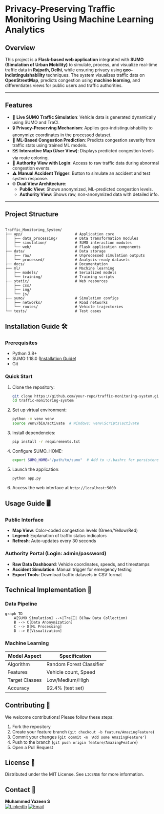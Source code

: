 # Privacy-Preserving Traffic Monitoring Using Machine Learning Analytics

## Overview

This project is a **Flask-based web application** integrated with **SUMO (Simulation of Urban Mobility)** to simulate, process, and visualize real-time traffic data in **Rajpath, Delhi**, while ensuring privacy using **geo-indistinguishability** techniques. The system visualizes traffic data on **OpenStreetMap**, predicts congestion using **machine learning**, and differentiates views for public users and traffic authorities.

---

## Features

- 🔁 **Live SUMO Traffic Simulation**: Vehicle data is generated dynamically using SUMO and TraCI.
- 🔒 **Privacy-Preserving Mechanism**: Applies geo-indistinguishability to anonymize coordinates in the processed dataset.
- 🤖 **ML-Based Congestion Prediction**: Predicts congestion severity from traffic stats using trained ML models.
- 🗺️ **Interactive Map (User View)**: Displays predicted congestion levels via route coloring.
- 👮 **Authority View with Login**: Access to raw traffic data during abnormal congestion events.
- ⚠️ **Manual Accident Trigger**: Button to simulate an accident and test system response.
- 🌐 **Dual View Architecture**:
  - **Public View**: Shows anonymized, ML-predicted congestion levels.
  - **Authority View**: Shows raw, non-anonymized data with detailed info.

---

## Project Structure

```

Traffic_Monitoring_System/
├── app/                        # Application core
│   ├── data_processing/        # Data transformation modules
│   ├── simulation/             # SUMO interaction modules
│   └── web/                    # Flask application components
├── data/                       # Data storage
│   ├── raw/                    # Unprocessed simulation outputs  
│   └── processed/              # Analysis-ready datasets
├── docs/                       # Documentation
├── ml/                         # Machine learning
│   ├── models/                 # Serialized models
│   └── training/               # Training scripts
├── static/                     # Web resources
│   ├── css/
│   ├── img/
│   └── js/
├── sumo/                       # Simulation configs
│   ├── networks/               # Road networks
│   └── routes/                 # Vehicle trajectories
└── tests/                      # Test cases
```

## Installation Guide 🛠️

### Prerequisites

- Python 3.8+
- SUMO 1.18.0 ([Installation Guide](https://sumo.dlr.de/docs/Installing.html))
- Git

### Quick Start

1. Clone the repository:
   ```bash
   git clone https://github.com/your-repo/traffic-monitoring-system.git
   cd traffic-monitoring-system
   ```

2. Set up virtual environment:
   ```bash
   python -m venv venv
   source venv/bin/activate  # Windows: venv\Scripts\activate
   ```

3. Install dependencies:
   ```bash
   pip install -r requirements.txt
   ```

4. Configure SUMO_HOME:
   ```bash
   export SUMO_HOME="/path/to/sumo"  # Add to ~/.bashrc for persistence
   ```

5. Launch the application:
   ```bash
   python app.py
   ```

6. Access the web interface at `http://localhost:5000`

## Usage Guide 🖥️

### Public Interface
- **Map View**: Color-coded congestion levels (Green/Yellow/Red)
- **Legend**: Explanation of traffic status indicators
- **Refresh**: Auto-updates every 30 seconds

### Authority Portal (Login: admin/password)
- **Raw Data Dashboard**: Vehicle coordinates, speeds, and timestamps
- **Accident Simulation**: Manual trigger for emergency testing
- **Export Tools**: Download traffic datasets in CSV format

## Technical Implementation 🧠

### Data Pipeline
```mermaid
graph TD
    A[SUMO Simulation] -->|TraCI| B(Raw Data Collection)
    B --> C[Data Anonymization]
    C --> D[ML Processing]
    D --> E[Visualization]
```

### Machine Learning
| Model Aspect       | Specification           |
|--------------------|-------------------------|
| Algorithm          | Random Forest Classifier|
| Features           | Vehicle count, Speed    |
| Target Classes     | Low/Medium/High         |
| Accuracy           | 92.4% (test set)        |

## Contributing 🤝

We welcome contributions! Please follow these steps:
1. Fork the repository
2. Create your feature branch (`git checkout -b feature/AmazingFeature`)
3. Commit your changes (`git commit -m 'Add some AmazingFeature'`)
4. Push to the branch (`git push origin feature/AmazingFeature`)
5. Open a Pull Request

## License 📄

Distributed under the MIT License. See `LICENSE` for more information.

## Contact 📧

**Muhammed Yazeen S**  
[![LinkedIn](https://img.shields.io/badge/LinkedIn-Connect-blue)](https://linkedin.com/in/muhammedyazeens)
[![Email](https://img.shields.io/badge/Email-Contact%20Me-red)](mailto:muhammedyazeen77@gmail.com)

```
